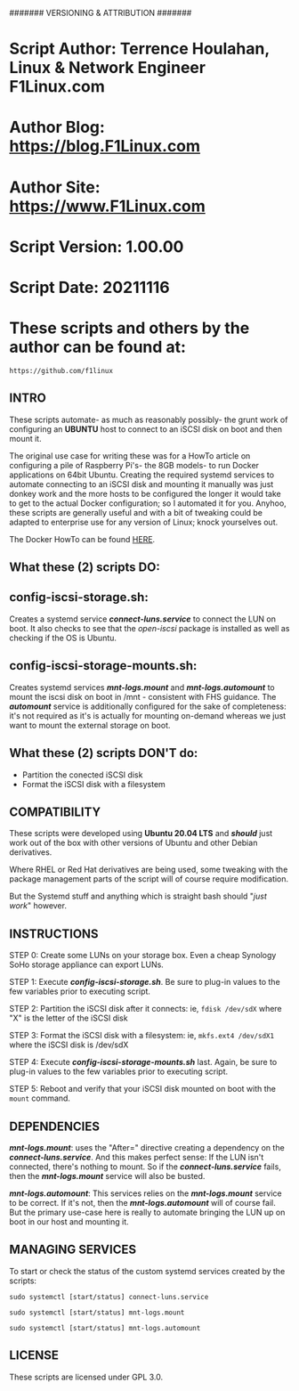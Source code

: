 

#######   VERSIONING & ATTRIBUTION   #######

# Script Author:		Terrence Houlahan, Linux & Network Engineer F1Linux.com
# Author Blog:		https://blog.F1Linux.com
# Author Site:		https://www.F1Linux.com

# Script Version:	1.00.00
# Script Date:		20211116

# These scripts and others by the author can be found at:

	https://github.com/f1linux


INTRO
-

These scripts automate- as much as reasonably possibly- the grunt work of configuring an **UBUNTU** host to connect to an iSCSI disk on boot and then mount it.

The original use case for writing these was for a HowTo article on configuring a pile of Raspberry Pi's- the 8GB models- to run Docker applications on 64bit Ubuntu. Creating the required systemd services to automate connecting to an iSCSI disk and mounting it manually was just donkey work and the more hosts to be configured the longer it would take to get to the actual Docker configuration; so I automated it for you. Anyhoo, these scripts are generally useful and with a bit of tweaking could be adapted to enterprise use for any version of Linux; knock yourselves out.

The Docker HowTo can be found [HERE](https://blog.F1Linux.com).


What these (2) scripts DO:
-

config-iscsi-storage.sh:
--
Creates a systemd service ***connect-luns.service*** to connect the LUN on boot. It also checks to see that the _open-iscsi_ package is installed as well as checking if the OS is Ubuntu.


config-iscsi-storage-mounts.sh:
--
Creates systemd services ***mnt-logs.mount*** and ***mnt-logs.automount*** to mount the iscsi disk on boot in /mnt - consistent with FHS guidance. The ***automount*** service is additionally configured for the sake of completeness: it's not required as it's is actually for mounting on-demand whereas we just want to mount the external storage on boot.


What these (2) scripts DON'T do:
-

- Partition the conected iSCSI disk
- Format the iSCSI disk with a filesystem

COMPATIBILITY
-

These scripts were developed using **Ubuntu 20.04 LTS** and ***should*** just work out of the box with other versions of Ubuntu and other Debian derivatives.

Where RHEL or Red Hat derivatives are being used, some tweaking with the package management parts of the script will of course require modification.

But the Systemd stuff and anything which is straight bash should "_just work_" however.

INSTRUCTIONS
-

STEP 0: Create some LUNs on your storage box. Even a cheap Synology SoHo storage appliance can export LUNs.

STEP 1: Execute ***config-iscsi-storage.sh***. Be sure to plug-in values to the few variables prior to executing script.

STEP 2: Partition the iSCSI disk after it connects: ie, `fdisk /dev/sdX` where "X" is the letter of the iSCSI disk

STEP 3: Format the iSCSI disk with a filesystem: ie, `mkfs.ext4 /dev/sdX1` where the iSCSI disk is /dev/sdX

STEP 4: Execute ***config-iscsi-storage-mounts.sh*** last. Again, be sure to plug-in values to the few variables prior to executing script.

STEP 5: Reboot and verify that your iSCSI disk mounted on boot with the `mount` command.



DEPENDENCIES
-
***mnt-logs.mount***: uses the "After=" directive creating a dependency on the ***connect-luns.service***. And this makes perfect sense: If the LUN isn't connected, there's nothing to mount. So if the ***connect-luns.service*** fails, then the ***mnt-logs.mount*** service will also be busted.

***mnt-logs.automount***: This services relies on the ***mnt-logs.mount*** service to be correct. If it's not, then the ***mnt-logs.automount*** will of course fail. But the primary use-case here is really to automate bringing the LUN up on boot in our host and mounting it.



MANAGING SERVICES
-

To start or check the status of the custom systemd services created by the scripts:

    sudo systemctl [start/status] connect-luns.service

    sudo systemctl [start/status] mnt-logs.mount

    sudo systemctl [start/status] mnt-logs.automount



LICENSE
-

These scripts are licensed under GPL 3.0.